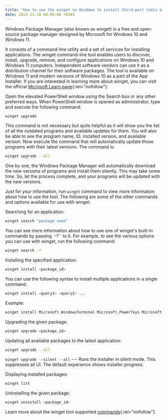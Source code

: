 ```yaml
---
title: "How to use the winget on Windows to install third-part tools & apps"
date: 2023-11-18 00:00:00 +0545
---
```


Windows Package Manager (also known as winget) is a free and open-source package manager designed by Microsoft for Windows 10 and Windows 11.

It consists of a command-line utility and a set of services for installing applications. The winget command-line tool enables users to discover, install, upgrade, remove, and configure applications on Windows 10 and Windows 11 computers. Independent software vendors can use it as a distribution channel for their software packages. The tool is available on Windows 11 and modern versions of Windows 10 as a part of the App Installer. If you are interested in learning more about winget, you can visit the official [Microsoft Learn page](https://learn.microsoft.com/en-us/windows/package-manager/winget/){:rel="nofollow"}.

Open the elevated PowerShell window using the Search box or any other preferred ways. When PowerShell window is opened as administrator, type and execute the following command:

```sh
winget upgrade
```

This command is not necessary but quite helpful as it will show you the list of all the outdated programs and available updates for them. You will also be able to see the program name, ID, installed version, and available version. Now execute the command that will automatically update those programs with their latest versions. The command is:

```sh
winget upgrade --all
```

One by one, the Windows Package Manager will automatically download the new versions of programs and install them silently. This may take some time. So, let the process complete, and your programs will be updated with the new versions.

Just for your information, run `winget` command to view more information about how to use the tool. The following are some of the other commands and options available for use with winget.

Searching for an application:

```sh
winget search "package name"
```

You can see more information about how to use one of winget's built-in commands by passing `-?`` to it. For example, to see the various options you can use with winget, run the following command:

```sh
winget search -?
```

Installing the specified application:

```sh
winget install <package_id>
```

You can use the following syntax to install multiple applications in a single command:

```sh
winget install <query1> <query2> ...
```

Example:

```sh
winget install Microsoft.WindowsTerminal Microsoft.PowerToys Microsoft.VisualStudioCode
```

Upgrading the given package:

```sh
winget upgrade <package_id>
```

Updating all available packages to the latest application:

```sh
winget upgrade --all
```

`winget upgrade --silent --all` --- Runs the installer in silent mode. This suppresses all UI. The default experience shows installer progress.

Displaying installed packages:

```sh
winget list
```

Uninstalling the given package:

```sh
winget uninstall <package_id>
```

Learn more about the winget tool supported [commands](https://learn.microsoft.com/en-us/windows/package-manager/winget/#commands){:rel="nofollow"}.
